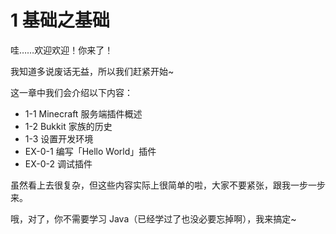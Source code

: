 # 1 基础之基础

哇……欢迎欢迎！你来了！

我知道多说废话无益，所以我们赶紧开始~

这一章中我们会介绍以下内容：

- 1-1 Minecraft 服务端插件概述
- 1-2 Bukkit 家族的历史
- 1-3 设置开发环境
- EX-0-1 编写「Hello World」插件
- EX-0-2 调试插件

虽然看上去很复杂，但这些内容实际上很简单的啦，大家不要紧张，跟我一步一步来。

哦，对了，你不需要学习 Java（已经学过了也没必要忘掉啊），我来搞定~